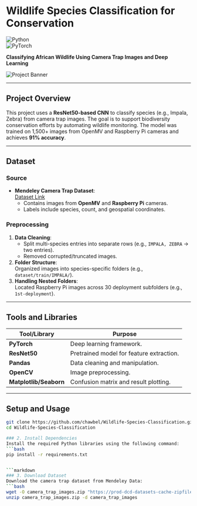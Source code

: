 # Wildlife Species Classification for Conservation  
![Python](https://img.shields.io/badge/Python-3.8%2B-blue)  
![PyTorch](https://img.shields.io/badge/PyTorch-1.12%2B-red)  

**Classifying African Wildlife Using Camera Trap Images and Deep Learning**  

![Project Banner](https://via.placeholder.com/800x200?text=Wildlife+Conservation+ML)  


---

## Project Overview  
This project uses a **ResNet50-based CNN** to classify species (e.g., Impala, Zebra) from camera trap images. The goal is to support biodiversity conservation efforts by automating wildlife monitoring. The model was trained on 1,500+ images from OpenMV and Raspberry Pi cameras and achieves **91% accuracy**.

---

## Dataset  
### Source  
- **Mendeley Camera Trap Dataset**:  
  [Dataset Link](https://data.mendeley.com/datasets/6mhrhn7rxc/1)  
  - Contains images from **OpenMV** and **Raspberry Pi** cameras.  
  - Labels include species, count, and geospatial coordinates.  

### Preprocessing  
1. **Data Cleaning**:  
   - Split multi-species entries into separate rows (e.g., `IMPALA, ZEBRA` → two entries).  
   - Removed corrupted/truncated images.  
2. **Folder Structure**:  
   Organized images into species-specific folders (e.g., `dataset/train/IMPALA/`).  
3. **Handling Nested Folders**:  
   Located Raspberry Pi images across 30 deployment subfolders (e.g., `1st-deployment`).  

---

## Tools and Libraries  
| Tool/Library       | Purpose                                  |
|--------------------|------------------------------------------|
| **PyTorch**        | Deep learning framework.                 |
| **ResNet50**       | Pretrained model for feature extraction. |
| **Pandas**         | Data cleaning and manipulation.          |
| **OpenCV**         | Image preprocessing.                     |
| **Matplotlib/Seaborn** | Confusion matrix and result plotting.  |

---

## Setup and Usage  
 
```bash
git clone https://github.com/chawbel/Wildlife-Species-Classification.git
cd Wildlife-Species-Classification

### 2. Install Dependencies  
Install the required Python libraries using the following command:  
```bash
pip install -r requirements.txt


```markdown
### 3. Download Dataset  
Download the camera trap dataset from Mendeley Data:  
```bash
wget -O camera_trap_images.zip "https://prod-dcd-datasets-cache-zipfiles.s3.eu-west-1.amazonaws.com/6mhrhn7rxc-1.zip"
unzip camera_trap_images.zip -d camera_trap_images
